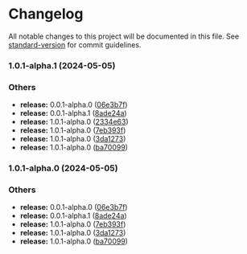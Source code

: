 # Changelog

All notable changes to this project will be documented in this file. See [standard-version](https://github.com/conventional-changelog/standard-version) for commit guidelines.

### 1.0.1-alpha.1 (2024-05-05)


### Others

* **release:** 0.0.1-alpha.0 ([06e3b7f](https://github.com/soorajdevvarrier/nodejs-all-package/commit/06e3b7f2291c0227d91f8d523c9d9b5a26fe0cb6))
* **release:** 0.0.1-alpha.1 ([8ade24a](https://github.com/soorajdevvarrier/nodejs-all-package/commit/8ade24ac0dbd4cb4950e02c9134fdbc559dca7c5))
* **release:** 1.0.1-alpha.0 ([2334e63](https://github.com/soorajdevvarrier/nodejs-all-package/commit/2334e6300fe52906003189db38e9cdead872ef86))
* **release:** 1.0.1-alpha.0 ([7eb393f](https://github.com/soorajdevvarrier/nodejs-all-package/commit/7eb393f81b034fbd9e3e3313bcc335d81a6920c3))
* **release:** 1.0.1-alpha.0 ([3da1273](https://github.com/soorajdevvarrier/nodejs-all-package/commit/3da1273fdef31caa75f4fc37cd6d64e882b15b14))
* **release:** 1.0.1-alpha.0 ([ba70099](https://github.com/soorajdevvarrier/nodejs-all-package/commit/ba7009954426aae138df99d44e86276fd5b96480))

### 1.0.1-alpha.0 (2024-05-05)


### Others

* **release:** 0.0.1-alpha.0 ([06e3b7f](https://github.com/soorajdevvarrier/nodejs-all-package/commit/06e3b7f2291c0227d91f8d523c9d9b5a26fe0cb6))
* **release:** 0.0.1-alpha.1 ([8ade24a](https://github.com/soorajdevvarrier/nodejs-all-package/commit/8ade24ac0dbd4cb4950e02c9134fdbc559dca7c5))
* **release:** 1.0.1-alpha.0 ([7eb393f](https://github.com/soorajdevvarrier/nodejs-all-package/commit/7eb393f81b034fbd9e3e3313bcc335d81a6920c3))
* **release:** 1.0.1-alpha.0 ([3da1273](https://github.com/soorajdevvarrier/nodejs-all-package/commit/3da1273fdef31caa75f4fc37cd6d64e882b15b14))
* **release:** 1.0.1-alpha.0 ([ba70099](https://github.com/soorajdevvarrier/nodejs-all-package/commit/ba7009954426aae138df99d44e86276fd5b96480))
